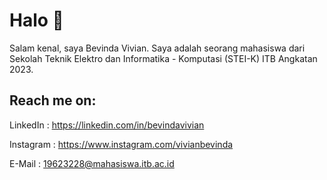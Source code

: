 # Halo 👋

Salam kenal, saya Bevinda Vivian. Saya adalah seorang mahasiswa dari Sekolah Teknik Elektro dan Informatika - Komputasi (STEI-K) ITB Angkatan 2023. 

## Reach me on:
LinkedIn : https://linkedin.com/in/bevindavivian


Instagram : https://www.instagram.com/vivianbevinda


E-Mail   : 19623228@mahasiswa.itb.ac.id

<!--
**bevindav/bevindav** is a ✨ _special_ ✨ repository because its `README.md` (this file) appears on your GitHub profile.

Here are some ideas to get you started:

- 🔭 I’m currently working on ...
- 🌱 I’m currently learning ...
- 👯 I’m looking to collaborate on ...
- 🤔 I’m looking for help with ...
- 💬 Ask me about ...
- 📫 How to reach me: ...
- 😄 Pronouns: ...
- ⚡ Fun fact: ...
-->
